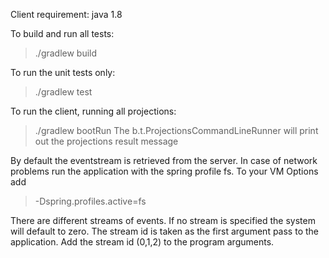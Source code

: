 Client requirement:
java 1.8

To build and run all tests:
> ./gradlew build

To run the unit tests only:
> ./gradlew test

To run the client, running all projections:
> ./gradlew bootRun
The b.t.ProjectionsCommandLineRunner will print out the projections result message


By default the eventstream is retrieved from the server. In case of network problems run the application with the spring profile fs.
To your VM Options add 
>-Dspring.profiles.active=fs 

There are different streams of events. If no stream is specified the system will default to zero. 
The stream id is taken as the first argument pass to the application.
Add the stream id (0,1,2) to the program arguments.
